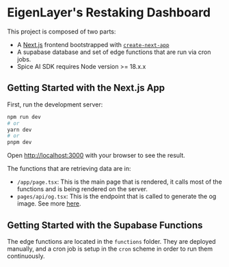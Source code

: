 # EigenLayer's Restaking Dashboard

This project is composed of two parts:
- A [Next.js](https://nextjs.org/) frontend bootstrapped with [`create-next-app`](https://github.com/vercel/next.js/tree/canary/packages/create-next-app) 
- A supabase database and set of edge functions that are run via cron jobs.
- Spice AI SDK requires Node version >= 18.x.x

## Getting Started with the Next.js App

First, run the development server:

```bash
npm run dev
# or
yarn dev
# or
pnpm dev
```

Open [http://localhost:3000](http://localhost:3000) with your browser to see the result.

The functions that are retrieving data are in:
- `/app/page.tsx`: This is the main page that is rendered, it calls most of the functions and is being rendered on the server.
- `pages/api/og.tsx`: This is the endpoint that is called to generate the og image. See more [here](https://vercel.com/docs/concepts/functions/edge-functions/og-image-generation).

## Getting Started with the Supabase Functions

The edge functions are located in the `functions` folder. They are deployed manually, and a cron job is setup in the `cron` scheme in order to run them continuously.

